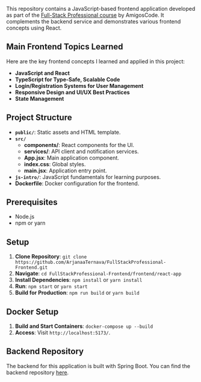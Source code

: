 This repository contains a JavaScript-based frontend application developed as part of the [Full-Stack Professional course](https://www.amigoscode.com/courses/full-stack-professional) by AmigosCode. It complements the backend service and demonstrates various frontend concepts using React.

## Main Frontend Topics Learned

Here are the key frontend concepts I learned and applied in this project:

- **JavaScript and React**
- **TypeScript for Type-Safe, Scalable Code**
- **Login/Registration Systems for User Management**
- **Responsive Design and UI/UX Best Practices**
- **State Management**

## Project Structure

- **`public/`**: Static assets and HTML template.
- **`src/`**
    - **components/**: React components for the UI.
    - **services/**: API client and notification services.
    - **App.jsx**: Main application component.
    - **index.css**: Global styles.
    - **main.jsx**: Application entry point.
- **`js-intro/`**: JavaScript fundamentals for learning purposes.
- **Dockerfile**: Docker configuration for the frontend.

## Prerequisites

- Node.js
- npm or yarn

## Setup

1. **Clone Repository**: `git clone https://github.com/ArjanaaTernava/FullStackProfessional-Frontend.git`
2. **Navigate**: `cd FullStackProfessional-Frontend/frontend/react-app`
3. **Install Dependencies**: `npm install` or `yarn install`
4. **Run**: `npm start` or `yarn start`
5. **Build for Production**: `npm run build` or `yarn build`

## Docker Setup

1. **Build and Start Containers**: `docker-compose up --build`
2. **Access**: Visit `http://localhost:5173/`.

## Backend Repository

The backend for this application is built with Spring Boot. You can find the backend repository [here](https://github.com/ArjanaaTernava/FullStackProfessional-Backend).


